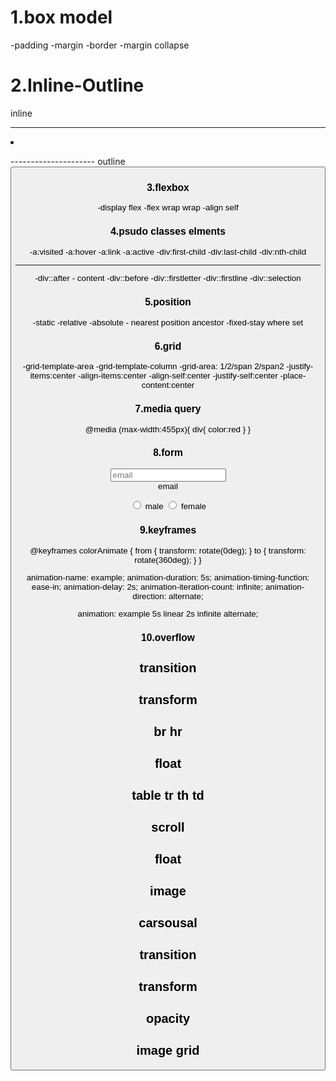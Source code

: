 # 1.box model

-padding
-margin
-border
-margin collapse

# 2.Inline-Outline

inline

<div>
<hr>
<li>
<nav>
<p>
<article>
---------------------
outline
<a>
<br>
<button>
<img>

# 3.flexbox

-display flex
-flex wrap wrap
-align self

# 4.psudo classes elments

-a:visited
-a:hover
-a:link
-a:active
-div:first-child
-div:last-child
-div:nth-child

---

-div::after - content
-div::before
-div::firstletter
-div::firstline
-div::selection

# 5.position

-static
-relative
-absolute - nearest position ancestor
-fixed-stay where set

# 6.grid

-grid-template-area
-grid-template-column
-grid-area: 1/2/span 2/span2
-justify-items:center
-align-items:center
-align-self:center
-justify-self:center
-place-content:center

# 7.media query

@media (max-width:455px){
div{
color:red
}
}

# 8.form

<input type="text" placeholder="email" id="email" /><br />
<label for="email">email</label>

 <input type="radio" name="gender" id="male" />
      <label for="male">male</label>
      <input type="radio" name="gender" id="female" />
      <label for="female">female</label>


# 9.keyframes

@keyframes colorAnimate {
from {
transform: rotate(0deg);
}
to {
transform: rotate(360deg);
}
}

animation-name: example;
animation-duration: 5s;
animation-timing-function: ease-in;
animation-delay: 2s;
animation-iteration-count: infinite;
animation-direction: alternate;

animation: example 5s linear 2s infinite alternate;

# 10.overflow

## transition

## transform

## br hr

## float

## table tr th td

## scroll

## float

## image

## carsousal

## transition

## transform

## opacity

## image grid
